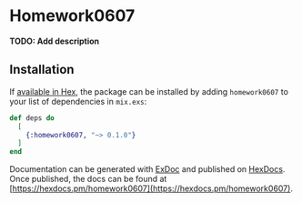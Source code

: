 # Homework0607

**TODO: Add description**

## Installation

If [available in Hex](https://hex.pm/docs/publish), the package can be installed
by adding `homework0607` to your list of dependencies in `mix.exs`:

```elixir
def deps do
  [
    {:homework0607, "~> 0.1.0"}
  ]
end
```

Documentation can be generated with [ExDoc](https://github.com/elixir-lang/ex_doc)
and published on [HexDocs](https://hexdocs.pm). Once published, the docs can
be found at [https://hexdocs.pm/homework0607](https://hexdocs.pm/homework0607).

